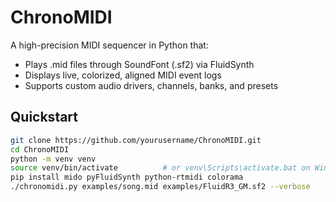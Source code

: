 # ChronoMIDI

A high-precision MIDI sequencer in Python that:
- Plays .mid files through SoundFont (.sf2) via FluidSynth  
- Displays live, colorized, aligned MIDI event logs  
- Supports custom audio drivers, channels, banks, and presets  

## Quickstart

```bash
git clone https://github.com/yourusername/ChronoMIDI.git
cd ChronoMIDI
python -m venv venv
source venv/bin/activate          # or venv\Scripts\activate.bat on Windows
pip install mido pyFluidSynth python-rtmidi colorama
./chronomidi.py examples/song.mid examples/FluidR3_GM.sf2 --verbose